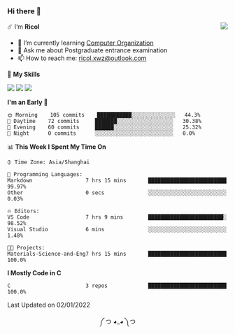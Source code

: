 ### Hi there 👋

<a href="#">
  <img align="right" src="https://github-readme-stats.vercel.app/api?username=Ricolxwz&count_private=true&show_icons=true&theme=prussian" />
</a>

☄️ I‘m **Ricol**

- 🌱 I’m currently learning [Computer Organization](https://github.com/Ricolxwz/Computer-Organization-408)
- 💬 Ask me about Postgraduate entrance examination
- 📫 How to reach me: ricol.xwz@outlook.com

🌟 **My Skills**

![](https://img.shields.io/badge/-Git-000000?style=flat-square&logo=git&logoColor=fff)
![](https://img.shields.io/badge/-C-3e74a2?style=flat-square&logo=C&logoColor=fff)
![](https://img.shields.io/badge/-Python-4fc08d?style=flat-square&logo=python&logoColor=fff)

<!--START_SECTION:waka-->
**I'm an Early 🐤** 

```text
🌞 Morning    105 commits    ███████████░░░░░░░░░░░░░░   44.3% 
🌆 Daytime    72 commits     ███████░░░░░░░░░░░░░░░░░░   30.38% 
🌃 Evening    60 commits     ██████░░░░░░░░░░░░░░░░░░░   25.32% 
🌙 Night      0 commits      ░░░░░░░░░░░░░░░░░░░░░░░░░   0.0%

```


📊 **This Week I Spent My Time On** 

```text
⌚︎ Time Zone: Asia/Shanghai

💬 Programming Languages: 
Markdown                 7 hrs 15 mins       █████████████████████████   99.97% 
Other                    0 secs              ░░░░░░░░░░░░░░░░░░░░░░░░░   0.03%

🔥 Editors: 
VS Code                  7 hrs 9 mins        ████████████████████████░   98.52% 
Visual Studio            6 mins              ░░░░░░░░░░░░░░░░░░░░░░░░░   1.48%

🐱‍💻 Projects: 
Materials-Science-and-Eng7 hrs 15 mins       █████████████████████████   100.0%

```

**I Mostly Code in C** 

```text
C                        3 repos             █████████████████████████   100.0%

```



 Last Updated on 02/01/2022
<!--END_SECTION:waka-->

<div align="center">
༼ つ ◕_◕ ༽つ
</div>
